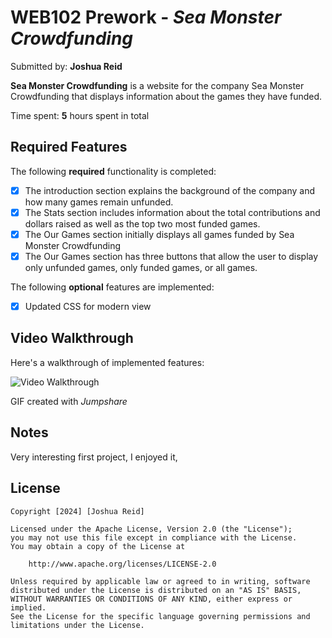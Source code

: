# WEB102 Prework - *Sea Monster Crowdfunding*

Submitted by: **Joshua Reid**

**Sea Monster Crowdfunding** is a website for the company Sea Monster Crowdfunding that displays information about the games they have funded.

Time spent: **5** hours spent in total

## Required Features

The following **required** functionality is completed:

* [X] The introduction section explains the background of the company and how many games remain unfunded.
* [X] The Stats section includes information about the total contributions and dollars raised as well as the top two most funded games.
* [x] The Our Games section initially displays all games funded by Sea Monster Crowdfunding
* [x] The Our Games section has three buttons that allow the user to display only unfunded games, only funded games, or all games.

The following **optional** features are implemented:

* [x] Updated CSS for modern view

## Video Walkthrough

Here's a walkthrough of implemented features:

<img src='https://jumpshare.com/embed/zarIaRidLFGYGGBPV7rg' title='Video Walkthrough' width='' alt='Video Walkthrough' />

<!-- Replace this with whatever GIF tool you used! -->
GIF created with *Jumpshare*

## Notes

Very interesting first project, I enjoyed it,

## License

    Copyright [2024] [Joshua Reid]

    Licensed under the Apache License, Version 2.0 (the "License");
    you may not use this file except in compliance with the License.
    You may obtain a copy of the License at

        http://www.apache.org/licenses/LICENSE-2.0

    Unless required by applicable law or agreed to in writing, software
    distributed under the License is distributed on an "AS IS" BASIS,
    WITHOUT WARRANTIES OR CONDITIONS OF ANY KIND, either express or implied.
    See the License for the specific language governing permissions and
    limitations under the License.
